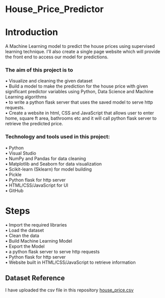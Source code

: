 # House_Price_Predictor
   
# Introduction

A Machine Learning model to predict the house prices using supervised learning technique. I'll also create a single page website which will provide the front end to access our model for predictions.   

### The aim of this project is to

•	Visualize and cleaning the given dataset  
•	Build a model to make the prediction for the house price with given significant predictor variables using Python, Data Science and Machine Learning algorithms  
•	to write a python flask server that uses the saved model to serve http requests.  
•	Create a website in html, CSS and JavaScript that allows user to enter home, square ft area, bathrooms etc and it will call python flask server to retrieve the predicted price.  

### Technology and tools used in this project:

•	Python  
•	Visual Studio  
•	NumPy and Pandas for data cleaning  
•	Matplotlib and Seaborn for data visualization  
•	Scikit-learn (Sklearn) for model building  
•	Pickle  
•	Python flask for http server  
•	HTML/CSS/JavaScript for UI  
•	GitHub  

# Steps

•	Import the required libraries    
•	Load the dataset  
•	Clean the data   
•	Build Machine Learning Model  
•	Export the Model   
•	a python flask server to serve http requests  
•	Python flask for http server  
•	Website built in HTML/CSS/JavaScript to retrieve information  

## Dataset Reference

I have uploaded the csv file in this repository [house_price.csv](https://github.com/ananyamm/House_Price_Predictor/blob/main/house_price.csv)
